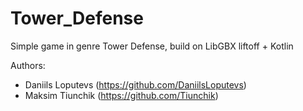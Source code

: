 # Tower_Defense
Simple game in genre Tower Defense, build on LibGBX liftoff + Kotlin

Authors:
- Daniils Loputevs (https://github.com/DaniilsLoputevs)
- Maksim Tiunchik (https://github.com/Tiunchik)
